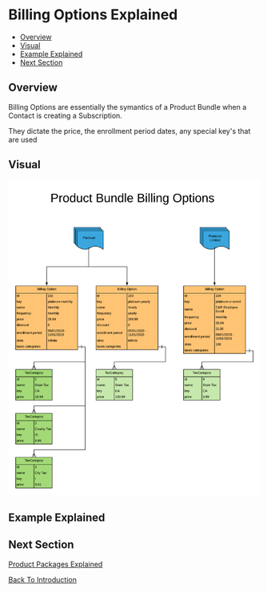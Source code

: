 # Billing Options Explained

 - [Overview](#user-content-overview)
 - [Visual](#user-content-visual)
 - [Example Explained](#user-content-example-explained)
 - [Next Section](#user-content-next-section)

## Overview
Billing Options are essentially the symantics of a Product Bundle when a Contact
is creating a Subscription.

They dictate the price, the enrollment period dates, any special key's that are 
used


## Visual

![Billing Options Example](../assets/BillingOptionsExample.png "Billing Options Example")


## Example Explained




## Next Section

[Product Packages Explained](ProductPackagesExplained.md)

[Back To Introduction](../Introduction.md)